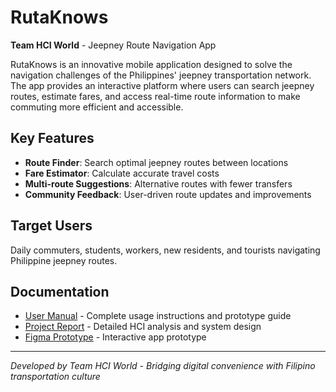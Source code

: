 # RutaKnows

**Team HCI World** - Jeepney Route Navigation App

RutaKnows is an innovative mobile application designed to solve the navigation challenges of the Philippines' jeepney transportation network. The app provides an interactive platform where users can search jeepney routes, estimate fares, and access real-time route information to make commuting more efficient and accessible.

## Key Features
- **Route Finder**: Search optimal jeepney routes between locations
- **Fare Estimator**: Calculate accurate travel costs
- **Multi-route Suggestions**: Alternative routes with fewer transfers
- **Community Feedback**: User-driven route updates and improvements

## Target Users
Daily commuters, students, workers, new residents, and tourists navigating Philippine jeepney routes.

## Documentation
- [User Manual](USER_MANUAL.md) - Complete usage instructions and prototype guide
- [Project Report](PART%20I/HCI%20World%20CS152.pdf) - Detailed HCI analysis and system design
- [Figma Prototype](https://www.figma.com/design/YAO5ykwG1CbXK6CRWWvo49/RutaKnows-Proto?node-id=0-1&t=qVsLDVJ6wgKjIn29-1) - Interactive app prototype

---
*Developed by Team HCI World - Bridging digital convenience with Filipino transportation culture*
